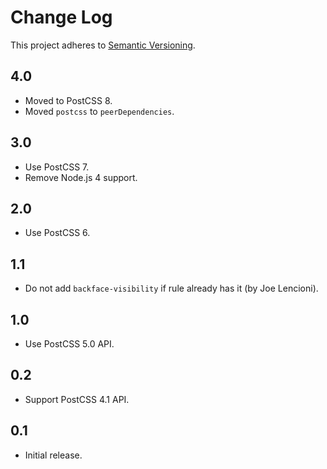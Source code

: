 # Change Log
This project adheres to [Semantic Versioning](http://semver.org/).

## 4.0
* Moved to PostCSS 8.
* Moved `postcss` to `peerDependencies`.

## 3.0
* Use PostCSS 7.
* Remove Node.js 4 support.

## 2.0
* Use PostCSS 6.

## 1.1
* Do not add `backface-visibility` if rule already has it (by Joe Lencioni).

## 1.0
* Use PostCSS 5.0 API.

## 0.2
* Support PostCSS 4.1 API.

## 0.1
* Initial release.
